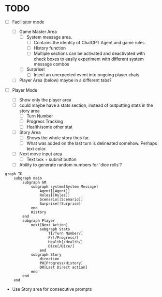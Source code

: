 # TODO

- [ ] Facilitator mode

  - [ ] Game Master Area
    - [ ] System message area.
      - [ ] Contains the identity of ChatGPT Agent and game rules
      - [ ] History function
      - [ ] Multiple sections can be activated and deactivated with check boxes to easily experiment with different system message combos
    - [ ] Surprise!
      - [ ] Inject an unexpected event into ongoing player chats
  - [ ] Player Area (below) maybe in a different tabs?

- [ ] Player Mode
  - [ ] Show only the player area
  - [ ] could maybe have a stats section, instead of outputting stats in the story area
    - [ ] Turn Number
    - [ ] Progress Tracking
    - [ ] Health/some other stat
  - [ ] Story Area
    - [ ] Shows the whole story thus far.
    - [ ] What was added on the last turn is delineated somehow. Perhaps text color.
  - [ ] Next move input area
    - [ ] Text box + submit button
  - [ ] Ability to generate random numbers for 'dice rolls'?

```mermaid
graph TD
    subgraph main
        subgraph GM
            subgraph system[System Message]
                Agent[[Agent]]
                Rules[[Rules]]
                Scenario[[Scenario]]
                Surprise[[Surprise]]
            end
            History
        end
        subgraph Player
            next[Next Action]
                subgraph Stats
                    T[/Turn Number/]
                    Pr[/Progress/]
                    Health[/Health/]
                    Dice[/Dice/]
                end
            subgraph Story
                direction
                PH[Progress/History]
                DR[Last Direct action]
            end
        end
    end
```

- Use Story area for consecutive prompts
